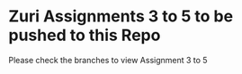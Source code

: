 # Zuri Assignments 3 to 5 to be pushed to this Repo
Please check the branches to view Assignment 3 to 5
